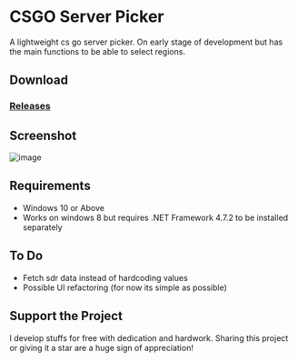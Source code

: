 # CSGO Server Picker
A lightweight cs go server picker. On early stage of development but has the main functions to be able to select regions.

## Download
### [Releases](https://github.com/FN-FAL113/csgo-server-picker/releases)

## Screenshot
![image](https://github.com/FN-FAL113/csgo-server-picker/assets/88238718/378a2843-e0e7-4ee7-82de-a6f3259930f6)

## Requirements
- Windows 10 or Above
- Works on windows 8 but requires .NET Framework 4.7.2 to be installed separately

## To Do
- Fetch sdr data instead of hardcoding values
- Possible UI refactoring (for now its simple as possible)

## Support the Project
I develop stuffs for free with dedication and hardwork. Sharing this project or giving it a star are a huge sign of appreciation!
